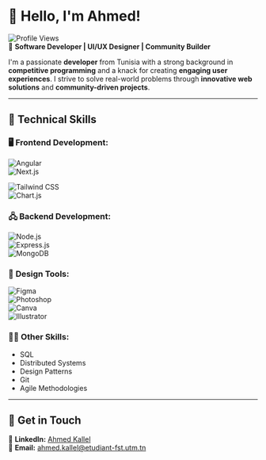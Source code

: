 # 👋 **Hello, I'm Ahmed!**  
![Profile Views](https://komarev.com/ghpvc/?username=ahmede9ka&color=green)  
🌟 **Software Developer | UI/UX Designer | Community Builder**

I'm a passionate **developer** from Tunisia with a strong background in **competitive programming** and a knack for creating **engaging user experiences**. I strive to solve real-world problems through **innovative web solutions** and **community-driven projects**.

---

## 🚀 **Technical Skills**  

### 🖥️ **Frontend Development:**  
![Angular](https://img.shields.io/badge/Angular-DD0031?style=flat&logo=angular&logoColor=white)  
![Next.js](https://img.shields.io/badge/Next.js-000000?style=flat&logo=next.js&logoColor=white)

![Tailwind CSS](https://img.shields.io/badge/Tailwind_CSS-38B2AC?style=flat&logo=tailwind-css&logoColor=white)  
![Chart.js](https://img.shields.io/badge/Chart.js-F5788D?style=flat&logo=chartdotjs&logoColor=white)

### 🖧 **Backend Development:**  
![Node.js](https://img.shields.io/badge/Node.js-339933?style=flat&logo=node.js&logoColor=white)  
![Express.js](https://img.shields.io/badge/Express.js-000000?style=flat&logo=express&logoColor=white)  
![MongoDB](https://img.shields.io/badge/MongoDB-47A248?style=flat&logo=mongodb&logoColor=white)

### 🎨 **Design Tools:**  
![Figma](https://img.shields.io/badge/Figma-F24E1E?style=flat&logo=figma&logoColor=white)  
![Photoshop](https://img.shields.io/badge/Photoshop-31A8FF?style=flat&logo=adobe-photoshop&logoColor=white)  
![Canva](https://img.shields.io/badge/Canva-00C4CC?style=flat&logo=canva&logoColor=white)  
![Illustrator](https://img.shields.io/badge/Illustrator-FF9A00?style=flat&logo=adobe-illustrator&logoColor=white)

### 🧑‍💻 **Other Skills:**  
- SQL  
- Distributed Systems  
- Design Patterns 
- Git  
- Agile Methodologies  

---

## 📢 **Get in Touch**  
💼 **LinkedIn:** [Ahmed Kallel](https://linkedin.com/in/ahmed-kallel-)  
📧 **Email:** ahmed.kallel@etudiant-fst.utm.tn  

